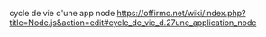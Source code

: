 cycle de vie d'une app node https://offirmo.net/wiki/index.php?title=Node.js&action=edit#cycle_de_vie_d.27une_application_node
